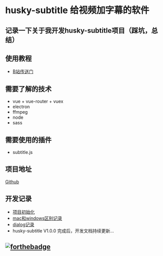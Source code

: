 # husky-subtitle 给视频加字幕的软件
## 记录一下关于我开发husky-subtitle项目（踩坑，总结）
## 使用教程
* [B站传送门](https://www.bilibili.com/video/BV1hp4y1C74N)
## 需要了解的技术
* vue  +  vue-router  +  vuex
* electron
* ffmpeg
* node 
* sass
## 需要使用的插件
* subtitle.js
## 项目地址
[Github](https://github.com/huskyAreYouScared/subtitle)

## 开发记录
* [项目初始化](./InitProject.html)
* [mac和windows区别记录](./mac_windows.html)
* [dialog记录](./electronDialog.html)
* husky-subtitle V1.0.0 完成后，开发文档持续更新...

## [![forthebadge](https://forthebadge.com/images/badges/made-with-vue.svg)](https://forthebadge.com)